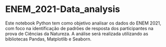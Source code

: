 # ENEM_2021-Data_analysis

Este notebook Python tem como objetivo analisar os dados do ENEM 2021, com foco na identificação de padrões de resposta dos participantes na prova de Ciências da Natureza. A análise será realizada utilizando as bibliotecas Pandas, Matplotlib e Seaborn.
